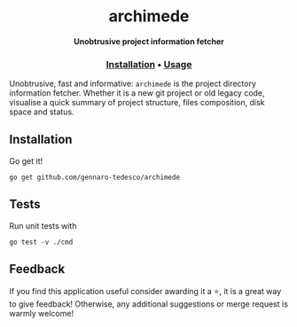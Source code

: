 <h1 align="center">
  archimede
</h1>

<h4 align="center">Unobtrusive project information fetcher</h4>
<h3 align="center">
  <a href="#Installation">Installation</a> •
  <a href="#Usage">Usage</a>
</h3>


Unobtrusive, fast and informative: `archimede` is the project directory information fetcher. Whether it is a new git project or old legacy code, visualise a quick summary of project structure, files composition, disk space and status.


## Installation
Go get it!
```
go get github.com/gennaro-tedesco/archimede
```

## Tests
Run unit tests with
```
go test -v ./cmd
```

## Feedback
If you find this application useful consider awarding it a ⭐, it is a great way to give feedback! Otherwise, any additional suggestions or merge request is warmly welcome!

